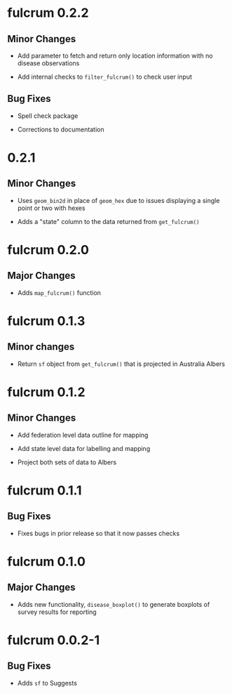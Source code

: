 # fulcrum 0.2.2

## Minor Changes

- Add parameter to fetch and return only location information with no disease observations

- Add internal checks to `filter_fulcrum()` to check user input

## Bug Fixes

- Spell check package

- Corrections to documentation

# 0.2.1

## Minor Changes

- Uses `geom_bin2d` in place of `geom_hex` due to issues displaying a single point or two with hexes

- Adds a "state" column to the data returned from `get_fulcrum()`

# fulcrum 0.2.0

## Major Changes

- Adds `map_fulcrum()` function

# fulcrum 0.1.3

## Minor changes

- Return `sf` object from `get_fulcrum()` that is projected in Australia Albers

# fulcrum 0.1.2

## Minor Changes

- Add federation level data outline for mapping

- Add state level data for labelling and mapping

- Project both sets of data to Albers


# fulcrum 0.1.1

## Bug Fixes

- Fixes bugs in prior release so that it now passes checks

# fulcrum 0.1.0

## Major Changes

- Adds new functionality, `disease_boxplot()` to generate boxplots of survey results for reporting

# fulcrum 0.0.2-1

## Bug Fixes

- Adds `sf` to Suggests
